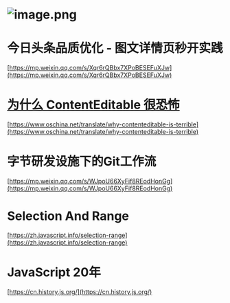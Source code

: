 # ![image.png](https://cdn.nlark.com/yuque/0/2020/png/132503/1605580789686-657af7a8-5349-4aa4-9504-4574b50923f0.png#height=720&id=jHD48&margin=%5Bobject%20Object%5D&name=image.png&originHeight=720&originWidth=1080&originalType=binary&size=1589229&status=done&style=none&width=1080)
# 今日头条品质优化 - 图文详情页秒开实践
[https://mp.weixin.qq.com/s/Xqr6rQBbx7XPoBESEFuXJw](https://mp.weixin.qq.com/s/Xqr6rQBbx7XPoBESEFuXJw)<br />

# [为什么 ContentEditable 很恐怖](https://www.oschina.net/translate/why-contenteditable-is-terrible) 
[https://www.oschina.net/translate/why-contenteditable-is-terrible](https://www.oschina.net/translate/why-contenteditable-is-terrible)<br />

# 字节研发设施下的Git工作流
[https://mp.weixin.qq.com/s/WJpoU66XyFif8REodHonGg](https://mp.weixin.qq.com/s/WJpoU66XyFif8REodHonGg)<br />

# Selection And Range
[https://zh.javascript.info/selection-range](https://zh.javascript.info/selection-range)<br />

# JavaScript 20年
[https://cn.history.js.org/](https://cn.history.js.org/)<br />

